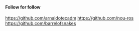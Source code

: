 #### Follow for follow

https://github.com/arnaldotecadm
https://github.com/nou-ros
https://github.com/barrelofsnakes
